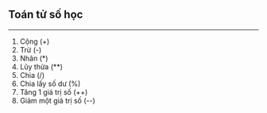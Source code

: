 ## Toán tử số học

---

1. Cộng (+)
2. Trừ (-)
3. Nhân (\*)
4. Lũy thừa (\*\*)
5. Chia (/)
6. Chia lấy số dư (%)
7. Tăng 1 giá trị số (++)
8. Giảm một giá trị số (--)
